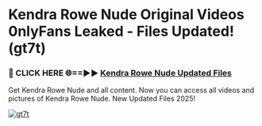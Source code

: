 # Kendra Rowe Nude Original Videos 0nlyFans Leaked - Files Updated! (gt7t)

<h3>🔴 CLICK HERE 🌐==►► <a href="https://tinyurl.com/52m3yx9h" rel="nofollow">Kendra Rowe Nude Updated Files</a></h3>

Get Kendra Rowe Nude and all content. Now you can access all videos and pictures of Kendra Rowe Nude. New Updated Files 2025!

[![gt7t](https://i.imgur.com/TnHtlc8.gif)](https://tinyurl.com/52m3yx9h)
